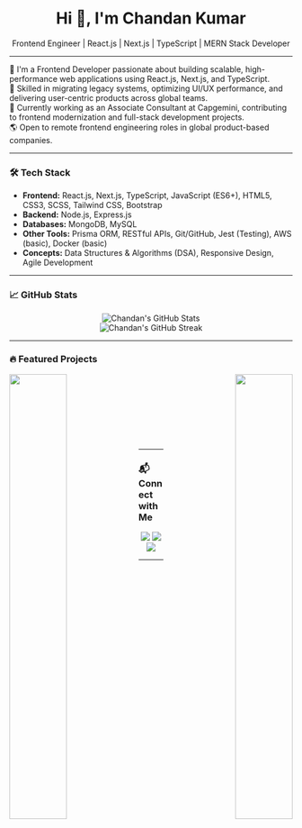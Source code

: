 <h1 align="center">Hi 👋, I'm Chandan Kumar</h1>

<p align="center">
Frontend Engineer | React.js | Next.js | TypeScript | MERN Stack Developer
</p>

---

🌟 I'm a Frontend Developer passionate about building scalable, high-performance web applications using React.js, Next.js, and TypeScript.  
🎯 Skilled in migrating legacy systems, optimizing UI/UX performance, and delivering user-centric products across global teams.  
🚀 Currently working as an Associate Consultant at Capgemini, contributing to frontend modernization and full-stack development projects.  
🌎 Open to remote frontend engineering roles in global product-based companies.

---

### 🛠 Tech Stack
- **Frontend:** React.js, Next.js, TypeScript, JavaScript (ES6+), HTML5, CSS3, SCSS, Tailwind CSS, Bootstrap
- **Backend:** Node.js, Express.js
- **Databases:** MongoDB, MySQL
- **Other Tools:** Prisma ORM, RESTful APIs, Git/GitHub, Jest (Testing), AWS (basic), Docker (basic)
- **Concepts:** Data Structures & Algorithms (DSA), Responsive Design, Agile Development

---

### 📈 GitHub Stats
<p align="center">
  <img src="https://github-readme-stats.vercel.app/api?username=WebDevChandan&show_icons=true&theme=react&hide_border=true" alt="Chandan's GitHub Stats" />
  <br/>
  <img src="https://github-readme-streak-stats.herokuapp.com/?user=WebDevChandan&theme=react&hide_border=true" alt="Chandan's GitHub Streak" />
</p>

---

### 🔥 Featured Projects
<div width="100%" align="center">
  <a href="https://github.com/WebDevChandan/diettracker" align="left">
    <img align="left" width="45%" src="https://github-readme-stats.vercel.app/api/pin/?username=WebDevChandan&repo=diettracker&title_color=10b981&text_color=ffffff&icon_color=10b981&bg_color=1c1917&hide_border=true&locale=en" />
  </a>
  
  <a href="https://github.com/WebDevChandan/portfolio" align="right">
    <img align="right" width="45%" src="https://github-readme-stats.vercel.app/api/pin/?username=WebDevChandan&repo=Portfolio&title_color=10b981&text_color=ffffff&icon_color=10b981&bg_color=1c1917&hide_border=true&locale=en" />
  </a>  
</div>

<br /><br /><br /><br /><br /><br /><br />

---

### 📬 Connect with Me
<p align="center">
  <a href="https://linkedin.com/in/webdevchandan" target="_blank"><img src="https://img.shields.io/badge/LinkedIn-0A66C2?style=for-the-badge&logo=linkedin&logoColor=white"/></a>
  <a href="https://github.com/WebDevChandan" target="_blank"><img src="https://img.shields.io/badge/GitHub-171515?style=for-the-badge&logo=github&logoColor=white"/></a>
  <a href="mailto:hirechandan@gmail.com" target="_blank"><img src="https://img.shields.io/badge/Email-hirechandan@gmail.com-D14836?style=for-the-badge&logo=gmail&logoColor=white"/></a>
</p>

---

